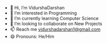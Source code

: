 - 👋 Hi, I’m VidurshaDarshan
- 👀 I’m interested in Programming
- 🌱 I’m currently learning Computer Science
- 💞️ I’m looking to collaborate on New Projects
- 📫 Reach me vidurshadarshan1@gmail.com
- 😄 Pronouns: He/Him


<!---
VidurshaDarshan/VidurshaDarshan is a ✨ special ✨ repository because its `README.md` (this file) appears on your GitHub profile.
You can click the Preview link to take a look at your changes.
--->
